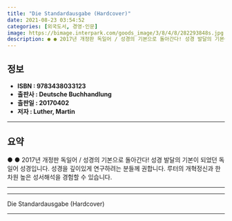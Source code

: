 ```yaml
---
title: "Die Standardausgabe (Hardcover)"
date: 2021-08-23 03:54:52
categories: [외국도서, 경영-인문]
image: https://bimage.interpark.com/goods_image/3/8/4/8/282293848s.jpg
description: ● ● 2017년 개정판 독일어 / 성경의 기본으로 돌아간다! 성경 발달의 기본이 되었던 독일어 성경입니다. 성경을 깊이있게 연구하려는 분들께 권합니다. 루터의 개혁정신과 한차원 높은 성서해석을 경험할 수 있습니다.
---
```


## **정보**

- **ISBN : 9783438033123**
- **출판사 : Deutsche Buchhandlung**
- **출판일 : 20170402**
- **저자 : Luther, Martin**

------



## **요약**

●  ●  2017년 개정판
독일어 / 성경의 기본으로 돌아간다!
성경 발달의 기본이 되었던 독일어 성경입니다.
성경을 깊이있게 연구하려는 분들께 권합니다.
루터의 개혁정신과 한차원 높은 성서해석을 경험할 수 있습니다.

------



------


Die Standardausgabe (Hardcover) 

------


